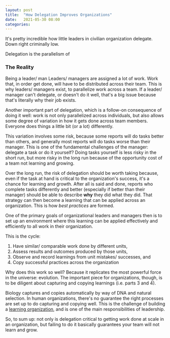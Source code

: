 ```yaml
---
layout: post
title:  "How Delegation Improves Organizations"
date:   2021-05-30 08:00 
categories: 
---
```


It's pretty incredible how little leaders in civilian organization delegate. Down right criminally low. 

Delegation is the parallelism of 

### The Reality



Being a leader/ man Leaders/ managers are assigned a lot of work. Work that, in order get done, will have to be 
distributed across their team. This is why leaders/ managers exist, to parallelize work across
a team. If a leader/ manager can't delegate, or doesn't do it well, that's a big issue because
that's literally why their job exists.  

Another important part of delegation, which is a follow-on consequence of doing it well: work is not 
only parallelized across individuals, but also allows some degree of variation in how it gets done across
team members. Everyone does things a little bit (or a lot) differently.

This variation involves some risk, because some reports will do tasks better than others, and generally 
most reports will do tasks worse than their manager. This is one of the fundamental challenges of the manager: 
delegate a task or do it yourself? Doing tasks yourself is less risky in the short run, but more risky in
the long run because of the opportunity cost of a team not learning and growing. 

Over the long run, the risk of delegation should be worth taking because, even if the task at hand is critical to 
the organization's success, it's a chance for learning and growth. After all is said and done, reports 
who complete tasks differently and better (especially if better than their manager) should be able to describe 
**why** they did what they did. That strategy can then become a learning that can be applied across an organization. 
This is how *best practices* are formed. 

One of the primary goals of organizational leaders and managers then is to set up an environment 
where this learning can be applied effectively and efficiently to all work in their organization. 

This is the cycle:

  1. Have similar/ comparable work done by different units, 
  2. Assess results and outcomes produced by those units, 
  3. Observe and record learnings from unit mistakes/ successes, and 
  4. Copy successful practices across the organization 

Why does this work so well? Because it replicates the most powerful force in the universe: evolution. The 
important piece for organizations, though, is to be diligent about capturing and copying learnings 
(i.e. parts 3 and 4). 

Biology captures and copies automatically by way of DNA and natural selection. In human organizations, there's 
no guarantee the right processes are set up to do capturing and copying well. This is the challenge of building 
a [learning organization](https://hbr.org/1993/07/building-a-learning-organization), and is one of the main 
responsibilities of leadership. 

So, to sum up: not only is delegation critical to getting work done at scale in an organization, but
failing to do it basically guarantees your team will not learn and grow.   















    




  
